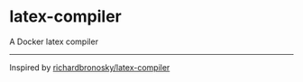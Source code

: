 # latex-compiler
A Docker latex compiler

---
Inspired by [richardbronosky/latex-compiler](https://hub.docker.com/r/richardbronosky/latex-compiler/)
